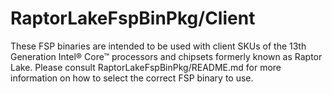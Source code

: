 # RaptorLakeFspBinPkg/Client
These FSP binaries are intended to be used with client SKUs of the 13th Generation Intel® Core™ processors and chipsets formerly known as Raptor Lake. Please consult RaptorLakeFspBinPkg/README.md for more information on how to select the correct FSP binary to use.
